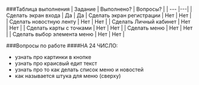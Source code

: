 ###Таблица выполнения
| Задание | Выполнено? | Вопросы? |
| --- |---|
| Сделать экран входа    | Да | Да 
| Сделать экран регистрации    | Нет | Нет | 
| Сделать новостную ленту  | Нет | Нет |
| Сделать Личный кабинет | Нет | Нет |
| Сделать карты с точками | Нет | Нет |
| Сделать меню | Нет | Нет |
| Сделать выбор элемента меню | Нет | Нет |

###Вопросы по работе
####НА 24 ЧИСЛО:
* узнать про картинки в кнопке
* узнать про краисвый едит текст
* узнать про то как делать список меню и новостей
* как называется штука для меню (сверху)
